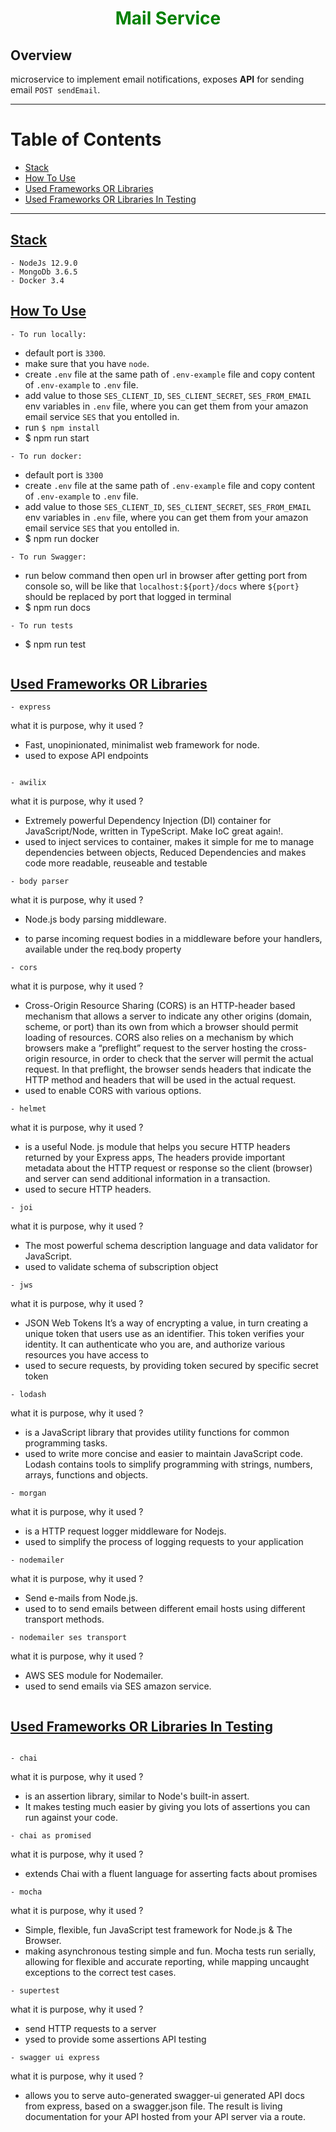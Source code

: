 <h1 align="center" style="border-bottom: none;color: green;">Mail Service</h1>


## Overview

microservice to implement email notifications, exposes **API** for sending email `POST sendEmail`.

---

# Table of Contents
* [Stack](#stack)
* [How To Use](#how-to-use)
* [Used Frameworks OR Libraries](#used-frameworks-or-libraries)
* [Used Frameworks OR Libraries In Testing](#used-frameworks-or-libraries-in-testing)


---

## [Stack](#stack)
```
- NodeJs 12.9.0
- MongoDb 3.6.5
- Docker 3.4
```

## [How To Use](#how-to-use)
```
- To run locally:
```
- default port is `3300`.
- make sure that you have `node`.
- create `.env` file at the same path of `.env-example` file and copy content of `.env-example` to `.env` file.
- add value to those `SES_CLIENT_ID`, `SES_CLIENT_SECRET`, `SES_FROM_EMAIL` env variables in `.env` file, where you can get them from your amazon email service `SES` that you entolled in.
- run `$ npm install`
- $ npm run start
```
- To run docker:
```
- default port is `3300`
- create `.env` file at the same path of `.env-example` file and copy content of `.env-example` to `.env` file.
- add value to those `SES_CLIENT_ID`, `SES_CLIENT_SECRET`, `SES_FROM_EMAIL` env variables in `.env` file, where you can get them from your amazon email service `SES` that you entolled in.
- $ npm run docker
```
- To run Swagger:
```
- run below command then open url in browser after getting port from console so, will be like that `localhost:${port}/docs` where `${port}` should be replaced by port that logged in terminal
- $ npm run docs
```
- To run tests
```
- $ npm run test
```

```

## [Used Frameworks OR Libraries](#used-frameworks-or-libraries)
```
- express
```
what it is purpose, why it used ?
- Fast, unopinionated, minimalist web framework for node.
- used to expose API endpoints
```

- awilix
```
what it is purpose, why it used ?
- Extremely powerful Dependency Injection (DI) container for JavaScript/Node, written in TypeScript. Make IoC great again!.
- used to inject services to container, makes it simple for me to manage dependencies between objects, Reduced Dependencies and makes code more readable, reuseable and testable
```
- body parser
```
what it is purpose, why it used ?
- Node.js body parsing middleware.

- to parse incoming request bodies in a middleware before your handlers, available under the req.body property
```
- cors
```
what it is purpose, why it used ?
- Cross-Origin Resource Sharing (CORS) is an HTTP-header based mechanism that allows a server to indicate any other origins (domain, scheme, or port) than its own from which a browser should permit loading of resources. CORS also relies on a mechanism by which browsers make a “preflight” request to the server hosting the cross-origin resource, in order to check that the server will permit the actual request. In that preflight, the browser sends headers that indicate the HTTP method and headers that will be used in the actual request.
- used to enable CORS with various options.
```
- helmet
```
what it is purpose, why it used ?
- is a useful Node. js module that helps you secure HTTP headers returned by your Express apps, The headers provide important metadata about the HTTP request or response so the client (browser) and server can send additional information in a transaction.
- used to secure HTTP headers.
```
- joi
```
what it is purpose, why it used ?
- The most powerful schema description language and data validator for JavaScript.
- used to validate schema of subscription object
```
- jws
```
what it is purpose, why it used ?
- JSON Web Tokens It’s a way of encrypting a value, in turn creating a unique token that users use as an identifier. This token verifies your identity. It can authenticate who you are, and authorize various resources you have access to
- used to secure requests, by providing token secured by specific secret token
```
- lodash
```
what it is purpose, why it used ?
- is a JavaScript library that provides utility functions for common programming tasks.
- used to write more concise and easier to maintain JavaScript code. Lodash contains tools to simplify programming with strings, numbers, arrays, functions and objects. 
```
- morgan
```
what it is purpose, why it used ?
- is a HTTP request logger middleware for Nodejs.
- used to simplify the process of logging requests to your application
```
- nodemailer
```
what it is purpose, why it used ?
- Send e-mails from Node.js.
- used to to send emails between different email hosts using different transport methods.
```
- nodemailer ses transport
```
what it is purpose, why it used ?
- AWS SES module for Nodemailer.
- used to send emails via SES amazon service.
```
```

## [Used Frameworks OR Libraries In Testing](#used-frameworks-or-libraries-in-testing)
```

- chai
```
what it is purpose, why it used ?
- is an assertion library, similar to Node's built-in assert.
- It makes testing much easier by giving you lots of assertions you can run against your code.
```
- chai as promised
```
what it is purpose, why it used ?
- extends Chai with a fluent language for asserting facts about promises
```
- mocha
```
what it is purpose, why it used ?
- Simple, flexible, fun JavaScript test framework for Node.js & The Browser.
- making asynchronous testing simple and fun. Mocha tests run serially, allowing for flexible and accurate reporting, while mapping uncaught exceptions to the correct test cases.
```
- supertest
```
what it is purpose, why it used ?
- send HTTP requests to a server
- ysed to provide some assertions API testing
```
- swagger ui express
```
what it is purpose, why it used ?
- allows you to serve auto-generated swagger-ui generated API docs from express, based on a swagger.json file. The result is living documentation for your API hosted from your API server via a route.
```
```